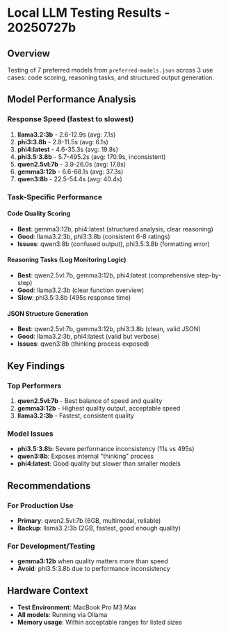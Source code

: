 # Local LLM Testing Results - 20250727b

## Overview

Testing of 7 preferred models from `preferred-models.json` across 3 use cases: code scoring, reasoning tasks, and structured output generation.

## Model Performance Analysis

### Response Speed (fastest to slowest)
1. **llama3.2:3b** - 2.6-12.9s (avg: 7.1s)
2. **phi3:3.8b** - 2.8-11.5s (avg: 6.1s) 
3. **phi4:latest** - 4.6-35.3s (avg: 19.8s)
4. **phi3.5:3.8b** - 5.7-495.2s (avg: 170.9s, inconsistent)
5. **qwen2.5vl:7b** - 3.9-26.0s (avg: 17.8s)
6. **gemma3:12b** - 6.6-68.1s (avg: 37.3s)
7. **qwen3:8b** - 22.5-54.4s (avg: 40.4s)

### Task-Specific Performance

#### Code Quality Scoring
- **Best**: gemma3:12b, phi4:latest (structured analysis, clear reasoning)
- **Good**: llama3.2:3b, phi3:3.8b (consistent 6-8 ratings)
- **Issues**: qwen3:8b (confused output), phi3.5:3.8b (formatting error)

#### Reasoning Tasks (Log Monitoring Logic)
- **Best**: qwen2.5vl:7b, gemma3:12b, phi4:latest (comprehensive step-by-step)
- **Good**: llama3.2:3b (clear function overview)
- **Slow**: phi3.5:3.8b (495s response time)

#### JSON Structure Generation
- **Best**: qwen2.5vl:7b, gemma3:12b, phi3:3.8b (clean, valid JSON)
- **Good**: llama3.2:3b, phi4:latest (valid but verbose)
- **Issues**: qwen3:8b (thinking process exposed)

## Key Findings

### Top Performers
1. **qwen2.5vl:7b** - Best balance of speed and quality
2. **gemma3:12b** - Highest quality output, acceptable speed
3. **llama3.2:3b** - Fastest, consistent quality

### Model Issues
- **phi3.5:3.8b**: Severe performance inconsistency (11s vs 495s)
- **qwen3:8b**: Exposes internal "thinking" process
- **phi4:latest**: Good quality but slower than smaller models

## Recommendations

### For Production Use
- **Primary**: qwen2.5vl:7b (6GB, multimodal, reliable)
- **Backup**: llama3.2:3b (2GB, fastest, good enough quality)

### For Development/Testing  
- **gemma3:12b** when quality matters more than speed
- **Avoid**: phi3.5:3.8b due to performance inconsistency

## Hardware Context
- **Test Environment**: MacBook Pro M3 Max
- **All models**: Running via Ollama
- **Memory usage**: Within acceptable ranges for listed sizes